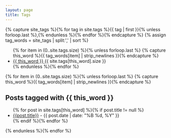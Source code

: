 ```yaml
---
layout: page
title: Tags
---
```

<!-- Page code borrowed by dbtek -->
{% capture site_tags %}{% for tag in site.tags %}{{ tag | first }}{% unless forloop.last %},{% endunless %}{% endfor %}{% endcapture %}
{% assign tag_words = site_tags | split:',' | sort %}

<div >
    <ul >
    {% for item in (0..site.tags.size) %}{% unless forloop.last %}
      {% capture this_word %}{{ tag_words[item] | strip_newlines }}{% endcapture %}
      <li>
          <a href="#{{ this_word | replace:' ','-' }}-ref" >
            {{ this_word }}
         </a>
         {{ site.tags[this_word].size }}
      </li>
   {% endunless %}{% endfor %}
   </ul>
</div>

<div >
  {% for item in (0..site.tags.size) %}{% unless forloop.last %}
    {% capture this_word %}{{ tag_words[item] | strip_newlines }}{% endcapture %}
    <div id="{{ this_word | replace:' ','-' }}-ref">
      <h2 >Posts tagged  with {{ this_word }}</h2>
      <ul >
        {% for post in site.tags[this_word] %}{% if post.title != null %}
          <li ><a href="{{ site.BASE_PATH }}{{post.url}}">{{post.title}}</a> <span >- {{ post.date | date: "%B %d, %Y" }}</span></li>
        {% endif %}{% endfor %}
      </ul>
    </div>
  {% endunless %}{% endfor %}
</div>
